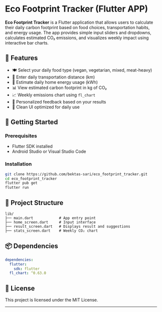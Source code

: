 # Eco Footprint Tracker (Flutter APP)

**Eco Footprint Tracker** is a Flutter application that allows users to calculate their daily carbon footprint based on food choices, transportation habits, and energy usage. 
The app provides simple input sliders and dropdowns, calculates estimated CO₂ emissions, and visualizes weekly impact using interactive bar charts.

## 🌱 Features

* 🍽️ Select your daily food type (vegan, vegetarian, mixed, meat-heavy)
* 🚗 Enter daily transportation distance (km)
* 🔌 Estimate daily home energy usage (kWh)
* 📊 View estimated carbon footprint in kg of CO₂
* 📈 Weekly emissions chart using `fl_chart`
* 🎯 Personalized feedback based on your results
* 🧪 Clean UI optimized for daily use

## 🚀 Getting Started

### Prerequisites

* Flutter SDK installed
* Android Studio or Visual Studio Code

### Installation

```bash
git clone https://github.com/bektas-sari/eco_footprint_tracker.git
cd eco_footprint_tracker
flutter pub get
flutter run
```

## 📂 Project Structure

```
lib/
├── main.dart            # App entry point
├── home_screen.dart     # Input interface
├── result_screen.dart   # Displays result and suggestions
├── stats_screen.dart    # Weekly CO₂ chart
```

## 📦 Dependencies

```yaml
dependencies:
  flutter:
    sdk: flutter
  fl_chart: ^0.63.0
```

## 📄 License

This project is licensed under the MIT License.

---

